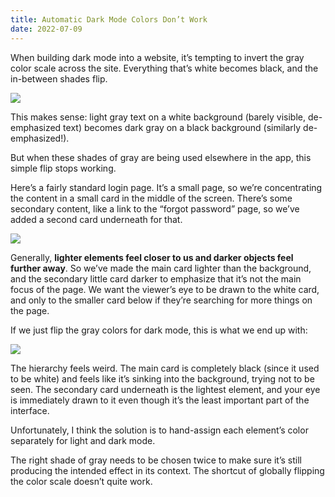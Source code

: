 ```yaml
---
title: Automatic Dark Mode Colors Don’t Work
date: 2022-07-09
---
```


When building dark mode into a website, it’s tempting to invert the gray color scale across the site. Everything that’s white becomes black, and the in-between shades flip.

![](/posts/dark-mode/178114523-549c47cf-dfb0-4277-97e7-2d6e93d90e61.jpeg)

This makes sense: light gray text on a white background (barely visible, de-emphasized text) becomes dark gray on a black background (similarly de-emphasized!).

But when these shades of gray are being used elsewhere in the app, this simple flip stops working.

Here’s a fairly standard login page. It’s a small page, so we’re concentrating the content in a small card in the middle of the screen. There’s some secondary content, like a link to the “forgot password” page, so we’ve added a second card underneath for that.

![](/posts/dark-mode/178114667-8a7dc5e5-d40a-4a01-813c-d700371d327e.png)

Generally, **lighter elements feel closer to us and darker objects feel further away**. So we’ve made the main card lighter than the background, and the secondary little card darker to emphasize that it’s not the main focus of the page. We want the viewer’s eye to be drawn to the white card, and only to the smaller card below if they’re searching for more things on the page.

If we just flip the gray colors for dark mode, this is what we end up with:

![](/posts/dark-mode/178114739-fe950dae-4c2b-4d35-8b58-9852c327fe17.png)

The hierarchy feels weird. The main card is completely black (since it used to be white) and feels like it’s sinking into the background, trying not to be seen. The secondary card underneath is the lightest element, and your eye is immediately drawn to it even though it’s the least important part of the interface.

Unfortunately, I think the solution is to hand-assign each element’s color separately for light and dark mode.

The right shade of gray needs to be chosen twice to make sure it’s still producing the intended effect in its context. The shortcut of globally flipping the color scale doesn’t quite work.
